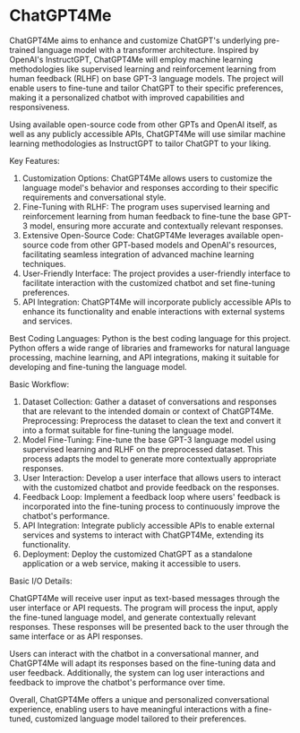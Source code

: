 # ChatGPT4Me

ChatGPT4Me aims to enhance and customize ChatGPT's underlying pre-trained language model with a transformer architecture. Inspired by OpenAI's InstructGPT, ChatGPT4Me will employ machine learning methodologies like supervised learning and reinforcement learning from human feedback (RLHF) on base GPT-3 language models. The project will enable users to fine-tune and tailor ChatGPT to their specific preferences, making it a personalized chatbot with improved capabilities and responsiveness.

Using available open-source code from other GPTs and OpenAI itself, as well as any publicly accessible APIs, ChatGPT4Me will use similar machine learning methodologies as InstructGPT to tailor ChatGPT to your liking.


Key Features:
1. Customization Options: ChatGPT4Me allows users to customize the language model's behavior and responses according to their specific requirements and conversational style.
2. Fine-Tuning with RLHF: The program uses supervised learning and reinforcement learning from human feedback to fine-tune the base GPT-3 model, ensuring more accurate and contextually relevant responses.
3. Extensive Open-Source Code: ChatGPT4Me leverages available open-source code from other GPT-based models and OpenAI's resources, facilitating seamless integration of advanced machine learning techniques.
4. User-Friendly Interface: The project provides a user-friendly interface to facilitate interaction with the customized chatbot and set fine-tuning preferences.
5. API Integration: ChatGPT4Me will incorporate publicly accessible APIs to enhance its functionality and enable interactions with external systems and services.


Best Coding Languages: Python is the best coding language for this project. Python offers a wide range of libraries and frameworks for natural language processing, machine learning, and API integrations, making it suitable for developing and fine-tuning the language model.


Basic Workflow:
1. Dataset Collection: Gather a dataset of conversations and responses that are relevant to the intended domain or context of ChatGPT4Me.
Preprocessing: Preprocess the dataset to clean the text and convert it into a format suitable for fine-tuning the language model.
2. Model Fine-Tuning: Fine-tune the base GPT-3 language model using supervised learning and RLHF on the preprocessed dataset. This process adapts the model to generate more contextually appropriate responses.
3. User Interaction: Develop a user interface that allows users to interact with the customized chatbot and provide feedback on the responses.
4. Feedback Loop: Implement a feedback loop where users' feedback is incorporated into the fine-tuning process to continuously improve the chatbot's performance.
5. API Integration: Integrate publicly accessible APIs to enable external services and systems to interact with ChatGPT4Me, extending its functionality.
6. Deployment: Deploy the customized ChatGPT as a standalone application or a web service, making it accessible to users.


Basic I/O Details:

ChatGPT4Me will receive user input as text-based messages through the user interface or API requests. The program will process the input, apply the fine-tuned language model, and generate contextually relevant responses. These responses will be presented back to the user through the same interface or as API responses.

Users can interact with the chatbot in a conversational manner, and ChatGPT4Me will adapt its responses based on the fine-tuning data and user feedback. Additionally, the system can log user interactions and feedback to improve the chatbot's performance over time.


Overall, ChatGPT4Me offers a unique and personalized conversational experience, enabling users to have meaningful interactions with a fine-tuned, customized language model tailored to their preferences.
